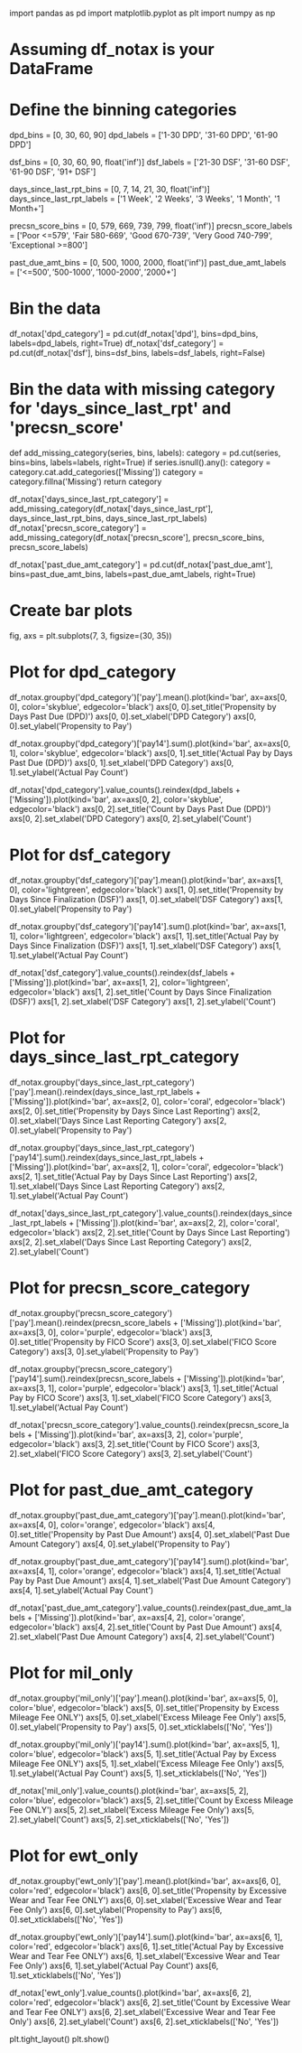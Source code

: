 import pandas as pd
import matplotlib.pyplot as plt
import numpy as np

# Assuming df_notax is your DataFrame

# Define the binning categories
dpd_bins = [0, 30, 60, 90]
dpd_labels = ['1-30 DPD', '31-60 DPD', '61-90 DPD']

dsf_bins = [0, 30, 60, 90, float('inf')]
dsf_labels = ['21-30 DSF', '31-60 DSF', '61-90 DSF', '91+ DSF']

days_since_last_rpt_bins = [0, 7, 14, 21, 30, float('inf')]
days_since_last_rpt_labels = ['1 Week', '2 Weeks', '3 Weeks', '1 Month', '1 Month+']

precsn_score_bins = [0, 579, 669, 739, 799, float('inf')]
precsn_score_labels = ['Poor <=579', 'Fair 580-669', 'Good 670-739', 'Very Good 740-799', 'Exceptional >=800']

past_due_amt_bins = [0, 500, 1000, 2000, float('inf')]
past_due_amt_labels = ['<=$500', '$500-$1000', '$1000-$2000', '$2000+']

# Bin the data
df_notax['dpd_category'] = pd.cut(df_notax['dpd'], bins=dpd_bins, labels=dpd_labels, right=True)
df_notax['dsf_category'] = pd.cut(df_notax['dsf'], bins=dsf_bins, labels=dsf_labels, right=False)

# Bin the data with missing category for 'days_since_last_rpt' and 'precsn_score'
def add_missing_category(series, bins, labels):
    category = pd.cut(series, bins=bins, labels=labels, right=True)
    if series.isnull().any():
        category = category.cat.add_categories(['Missing'])
        category = category.fillna('Missing')
    return category

df_notax['days_since_last_rpt_category'] = add_missing_category(df_notax['days_since_last_rpt'], days_since_last_rpt_bins, days_since_last_rpt_labels)
df_notax['precsn_score_category'] = add_missing_category(df_notax['precsn_score'], precsn_score_bins, precsn_score_labels)

df_notax['past_due_amt_category'] = pd.cut(df_notax['past_due_amt'], bins=past_due_amt_bins, labels=past_due_amt_labels, right=True)

# Create bar plots
fig, axs = plt.subplots(7, 3, figsize=(30, 35))

# Plot for dpd_category
df_notax.groupby('dpd_category')['pay'].mean().plot(kind='bar', ax=axs[0, 0], color='skyblue', edgecolor='black')
axs[0, 0].set_title('Propensity by Days Past Due (DPD)')
axs[0, 0].set_xlabel('DPD Category')
axs[0, 0].set_ylabel('Propensity to Pay')

df_notax.groupby('dpd_category')['pay14'].sum().plot(kind='bar', ax=axs[0, 1], color='skyblue', edgecolor='black')
axs[0, 1].set_title('Actual Pay by Days Past Due (DPD)')
axs[0, 1].set_xlabel('DPD Category')
axs[0, 1].set_ylabel('Actual Pay Count')

df_notax['dpd_category'].value_counts().reindex(dpd_labels + ['Missing']).plot(kind='bar', ax=axs[0, 2], color='skyblue', edgecolor='black')
axs[0, 2].set_title('Count by Days Past Due (DPD)')
axs[0, 2].set_xlabel('DPD Category')
axs[0, 2].set_ylabel('Count')

# Plot for dsf_category
df_notax.groupby('dsf_category')['pay'].mean().plot(kind='bar', ax=axs[1, 0], color='lightgreen', edgecolor='black')
axs[1, 0].set_title('Propensity by Days Since Finalization (DSF)')
axs[1, 0].set_xlabel('DSF Category')
axs[1, 0].set_ylabel('Propensity to Pay')

df_notax.groupby('dsf_category')['pay14'].sum().plot(kind='bar', ax=axs[1, 1], color='lightgreen', edgecolor='black')
axs[1, 1].set_title('Actual Pay by Days Since Finalization (DSF)')
axs[1, 1].set_xlabel('DSF Category')
axs[1, 1].set_ylabel('Actual Pay Count')

df_notax['dsf_category'].value_counts().reindex(dsf_labels + ['Missing']).plot(kind='bar', ax=axs[1, 2], color='lightgreen', edgecolor='black')
axs[1, 2].set_title('Count by Days Since Finalization (DSF)')
axs[1, 2].set_xlabel('DSF Category')
axs[1, 2].set_ylabel('Count')

# Plot for days_since_last_rpt_category
df_notax.groupby('days_since_last_rpt_category')['pay'].mean().reindex(days_since_last_rpt_labels + ['Missing']).plot(kind='bar', ax=axs[2, 0], color='coral', edgecolor='black')
axs[2, 0].set_title('Propensity by Days Since Last Reporting')
axs[2, 0].set_xlabel('Days Since Last Reporting Category')
axs[2, 0].set_ylabel('Propensity to Pay')

df_notax.groupby('days_since_last_rpt_category')['pay14'].sum().reindex(days_since_last_rpt_labels + ['Missing']).plot(kind='bar', ax=axs[2, 1], color='coral', edgecolor='black')
axs[2, 1].set_title('Actual Pay by Days Since Last Reporting')
axs[2, 1].set_xlabel('Days Since Last Reporting Category')
axs[2, 1].set_ylabel('Actual Pay Count')

df_notax['days_since_last_rpt_category'].value_counts().reindex(days_since_last_rpt_labels + ['Missing']).plot(kind='bar', ax=axs[2, 2], color='coral', edgecolor='black')
axs[2, 2].set_title('Count by Days Since Last Reporting')
axs[2, 2].set_xlabel('Days Since Last Reporting Category')
axs[2, 2].set_ylabel('Count')

# Plot for precsn_score_category
df_notax.groupby('precsn_score_category')['pay'].mean().reindex(precsn_score_labels + ['Missing']).plot(kind='bar', ax=axs[3, 0], color='purple', edgecolor='black')
axs[3, 0].set_title('Propensity by FICO Score')
axs[3, 0].set_xlabel('FICO Score Category')
axs[3, 0].set_ylabel('Propensity to Pay')

df_notax.groupby('precsn_score_category')['pay14'].sum().reindex(precsn_score_labels + ['Missing']).plot(kind='bar', ax=axs[3, 1], color='purple', edgecolor='black')
axs[3, 1].set_title('Actual Pay by FICO Score')
axs[3, 1].set_xlabel('FICO Score Category')
axs[3, 1].set_ylabel('Actual Pay Count')

df_notax['precsn_score_category'].value_counts().reindex(precsn_score_labels + ['Missing']).plot(kind='bar', ax=axs[3, 2], color='purple', edgecolor='black')
axs[3, 2].set_title('Count by FICO Score')
axs[3, 2].set_xlabel('FICO Score Category')
axs[3, 2].set_ylabel('Count')

# Plot for past_due_amt_category
df_notax.groupby('past_due_amt_category')['pay'].mean().plot(kind='bar', ax=axs[4, 0], color='orange', edgecolor='black')
axs[4, 0].set_title('Propensity by Past Due Amount')
axs[4, 0].set_xlabel('Past Due Amount Category')
axs[4, 0].set_ylabel('Propensity to Pay')

df_notax.groupby('past_due_amt_category')['pay14'].sum().plot(kind='bar', ax=axs[4, 1], color='orange', edgecolor='black')
axs[4, 1].set_title('Actual Pay by Past Due Amount')
axs[4, 1].set_xlabel('Past Due Amount Category')
axs[4, 1].set_ylabel('Actual Pay Count')

df_notax['past_due_amt_category'].value_counts().reindex(past_due_amt_labels + ['Missing']).plot(kind='bar', ax=axs[4, 2], color='orange', edgecolor='black')
axs[4, 2].set_title('Count by Past Due Amount')
axs[4, 2].set_xlabel('Past Due Amount Category')
axs[4, 2].set_ylabel('Count')

# Plot for mil_only
df_notax.groupby('mil_only')['pay'].mean().plot(kind='bar', ax=axs[5, 0], color='blue', edgecolor='black')
axs[5, 0].set_title('Propensity by Excess Mileage Fee ONLY')
axs[5, 0].set_xlabel('Excess Mileage Fee Only')
axs[5, 0].set_ylabel('Propensity to Pay')
axs[5, 0].set_xticklabels(['No', 'Yes'])

df_notax.groupby('mil_only')['pay14'].sum().plot(kind='bar', ax=axs[5, 1], color='blue', edgecolor='black')
axs[5, 1].set_title('Actual Pay by Excess Mileage Fee ONLY')
axs[5, 1].set_xlabel('Excess Mileage Fee Only')
axs[5, 1].set_ylabel('Actual Pay Count')
axs[5, 1].set_xticklabels(['No', 'Yes'])

df_notax['mil_only'].value_counts().plot(kind='bar', ax=axs[5, 2], color='blue', edgecolor='black')
axs[5, 2].set_title('Count by Excess Mileage Fee ONLY')
axs[5, 2].set_xlabel('Excess Mileage Fee Only')
axs[5, 2].set_ylabel('Count')
axs[5, 2].set_xticklabels(['No', 'Yes'])

# Plot for ewt_only
df_notax.groupby('ewt_only')['pay'].mean().plot(kind='bar', ax=axs[6, 0], color='red', edgecolor='black')
axs[6, 0].set_title('Propensity by Excessive Wear and Tear Fee ONLY')
axs[6, 0].set_xlabel('Excessive Wear and Tear Fee Only')
axs[6, 0].set_ylabel('Propensity to Pay')
axs[6, 0].set_xticklabels(['No', 'Yes'])

df_notax.groupby('ewt_only')['pay14'].sum().plot(kind='bar', ax=axs[6, 1], color='red', edgecolor='black')
axs[6, 1].set_title('Actual Pay by Excessive Wear and Tear Fee ONLY')
axs[6, 1].set_xlabel('Excessive Wear and Tear Fee Only')
axs[6, 1].set_ylabel('Actual Pay Count')
axs[6, 1].set_xticklabels(['No', 'Yes'])

df_notax['ewt_only'].value_counts().plot(kind='bar', ax=axs[6, 2], color='red', edgecolor='black')
axs[6, 2].set_title('Count by Excessive Wear and Tear Fee ONLY')
axs[6, 2].set_xlabel('Excessive Wear and Tear Fee Only')
axs[6, 2].set_ylabel('Count')
axs[6, 2].set_xticklabels(['No', 'Yes'])

plt.tight_layout()
plt.show()
